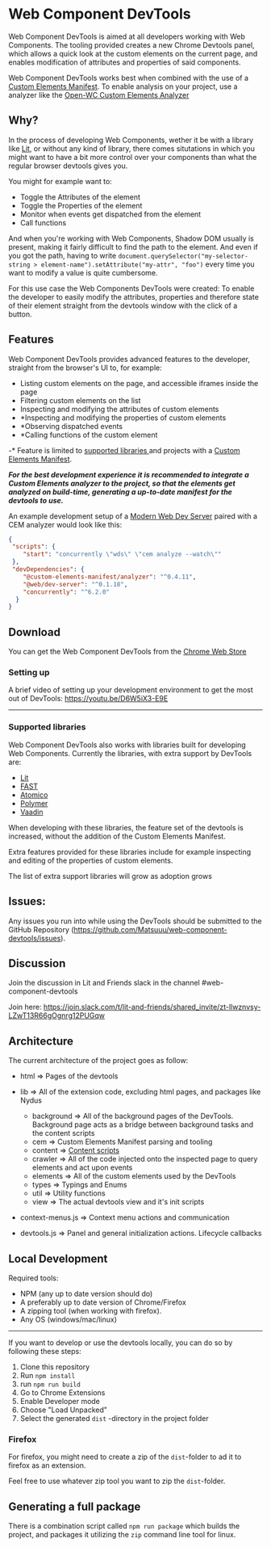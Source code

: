 # Web Component DevTools

Web Component DevTools is aimed at all developers working with Web Components. 
The tooling provided creates a new Chrome Devtools panel, which allows a quick look at the custom elements on the current page, and enables modification of attributes and properties of said components.

Web Component DevTools works best when combined with the use of a [Custom Elements Manifest](https://github.com/webcomponents/custom-elements-manifest). To enable analysis on your project, use a analyzer like the [Open-WC Custom Elements Analyzer](https://github.com/open-wc/custom-elements-manifest/tree/master/packages/analyzer)

## Why?

In the process of developing Web Components, wether it be with a library like [Lit](https://github.com/lit/lit/), or without any kind of library,
there comes situtations in which you might want to have a bit more control over your components than what the regular browser devtools gives you.

You might for example want to:

- Toggle the Attributes of the element
- Toggle the Properties of the element
- Monitor when events get dispatched from the element
- Call functions

And when you're working with Web Components, Shadow DOM usually is present, making it fairly difficult to find the path to the element. And even if 
you got the path, having to write `document.querySelector("my-selector-string > element-name").setAttribute("my-attr", "foo")` every time you want to
modify a value is quite cumbersome.

For this use case the Web Components DevTools were created: To enable the developer to easily modify the attributes, properties and therefore state
of their element straight from the devtools window with the click of a button.

## Features

Web Component DevTools provides advanced features to the developer, straight from the browser's UI to, for example:

- Listing custom elements on the page, and accessible iframes inside the page
- Filtering custom elements on the list
- Inspecting and modifying the attributes of custom elements
- *Inspecting and modifying the properties of custom elements
- *Observing dispatched events
- *Calling functions of the custom element


-* Feature is limited to [supported libraries ](#supported-libraries) and projects with a [Custom Elements Manifest](https://github.com/webcomponents/custom-elements-manifest).

**_For the best development experience it is recommended to integrate a Custom Elements analyzer to the project, so
that the elements get analyzed on build-time, generating a up-to-date manifest for the devtools to use._**


An example development setup of a [Modern Web Dev Server](https://modern-web.dev/docs/dev-server/overview/) paired with a CEM analyzer would look like this:

  ```json
  {
   "scripts": {
      "start": "concurrently \"wds\" \"cem analyze --watch\""
   },
   "devDependencies": {
      "@custom-elements-manifest/analyzer": "^0.4.11",
      "@web/dev-server": "^0.1.18",
      "concurrently": "^6.2.0"
    }
  }
  ```


## Download

You can get the Web Component DevTools from the [Chrome Web Store](https://chrome.google.com/webstore/detail/web-component-devtools/gdniinfdlmmmjpnhgnkmfpffipenjljo/related) 

### Setting up

A brief video of setting up your development environment to get the most out of DevTools: https://youtu.be/D6W5iX3-E9E

---

### Supported libraries

Web Component DevTools also works with libraries built for developing Web Components. Currently the libraries, with extra support by DevTools are:

-   [Lit](https://github.com/lit/lit/)
-   [FAST](https://www.fast.design/)
-   [Atomico](https://atomicojs.github.io/)
-   [Polymer](https://polymer-library.polymer-project.org/)
-   [Vaadin](https://vaadin.com/)

When developing with these libraries, the feature set of the devtools is increased, without the addition of the Custom Elements Manifest.

Extra features provided for these libraries include for example inspecting and editing of the properties of custom elements.

The list of extra support libraries will grow as adoption grows

## Issues:

Any issues you run into while using the DevTools should be submitted to the GitHub Repository (https://github.com/Matsuuu/web-component-devtools/issues).


## Discussion

Join the discussion in Lit and Friends slack in the channel #web-component-devtools

Join here: https://join.slack.com/t/lit-and-friends/shared_invite/zt-llwznvsy-LZwT13R66gOgnrg12PUGqw

## Architecture

The current architecture of the project goes as follow:

- html => Pages of the devtools
- lib => All of the extension code, excluding html pages, and packages like Nydus
    - background => All of the background pages of the DevTools. Background page acts as a bridge between background tasks and the content scripts
    - cem => Custom Elements Manifest parsing and tooling
    - content => [Content scripts](https://developer.chrome.com/docs/extensions/mv3/content_scripts/)
    - crawler => All of the code injected onto the inspected page to query elements and act upon events
    - elements => All of the custom elements used by the DevTools
    - types => Typings and Enums
    - util => Utility functions
    - view => The actual devtools view and it's init scripts

- context-menus.js => Context menu actions and communication
- devtools.js => Panel and general initialization actions. Lifecycle callbacks


## Local Development

Required tools:

- NPM (any up to date version should do)
- A preferably up to date version of Chrome/Firefox
- A zipping tool (when working with firefox).
- Any OS (windows/mac/linux)

---

If you want to develop or use the devtools locally, you can do so by following these steps:

1. Clone this repository
2. Run `npm install`
3. run `npm run build`
4. Go to Chrome Extensions
5. Enable Developer mode
6. Choose "Load Unpacked"
7. Select the generated `dist` -directory in the project folder

### Firefox

For firefox, you might need to create a zip of the `dist`-folder to ad it to firefox as an extension.

Feel free to use whatever zip tool you want to zip the `dist`-folder.

## Generating a full package

There is a combination script called `npm run package` which builds the project, and packages it utilizing the `zip` command line tool for linux.
